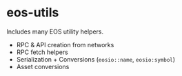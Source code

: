 # eos-utils

Includes many EOS utility helpers.

- RPC & API creation from networks
- RPC fetch helpers
- Serialization + Conversions (`eosio::name`, `eosio:symbol`)
- Asset conversions
